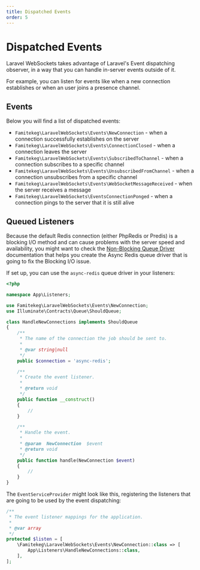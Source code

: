 ```yaml
---
title: Dispatched Events
order: 5
---
```


# Dispatched Events

Laravel WebSockets takes advantage of Laravel's Event dispatching observer, in a way that you can handle in-server events outside of it.

For example, you can listen for events like when a new connection establishes or when an user joins a presence channel.

## Events

Below you will find a list of dispatched events:

- `Famitekeg\LaravelWebSockets\Events\NewConnection` - when a connection successfully establishes on the server
- `Famitekeg\LaravelWebSockets\Events\ConnectionClosed` - when a connection leaves the server
- `Famitekeg\LaravelWebSockets\Events\SubscribedToChannel` - when a connection subscribes to a specific channel
- `Famitekeg\LaravelWebSockets\Events\UnsubscribedFromChannel` - when a connection unsubscribes from a specific channel
- `Famitekeg\LaravelWebSockets\Events\WebSocketMessageReceived` - when the server receives a message
- `Famitekeg\LaravelWebSockets\EventsConnectionPonged` - when a connection pings to the server that it is still alive

## Queued Listeners

Because the default Redis connection (either PhpRedis or Predis) is a blocking I/O method and can cause problems with the server speed and availability, you might want to check the [Non-Blocking Queue Driver](non-blocking-queue-driver.md) documentation that helps you create the Async Redis queue driver that is going to fix the Blocking I/O issue.

If set up, you can use the `async-redis` queue driver in your listeners:

```php
<?php

namespace App\Listeners;

use Famitekeg\LaravelWebSockets\Events\NewConnection;
use Illuminate\Contracts\Queue\ShouldQueue;

class HandleNewConnections implements ShouldQueue
{
    /**
     * The name of the connection the job should be sent to.
     *
     * @var string|null
     */
    public $connection = 'async-redis';

    /**
     * Create the event listener.
     *
     * @return void
     */
    public function __construct()
    {
        //
    }

    /**
     * Handle the event.
     *
     * @param  NewConnection  $event
     * @return void
     */
    public function handle(NewConnection $event)
    {
        //
    }
}
```

The `EventServiceProvider` might look like this, registering the listeners that are going to be used by the event dispatching:

```php
/**
 * The event listener mappings for the application.
 *
 * @var array
 */
protected $listen = [
    \Famitekeg\LaravelWebSockets\Events\NewConnection::class => [
        App\Listeners\HandleNewConnections::class,
    ],
];
```
